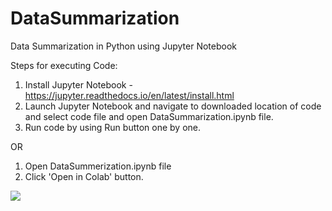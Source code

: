 # DataSummarization
Data Summarization in Python using Jupyter Notebook

Steps for executing Code:
1. Install Jupyter Notebook - https://jupyter.readthedocs.io/en/latest/install.html
2. Launch Jupyter Notebook and navigate to downloaded location of code and select code file and open DataSummarization.ipynb file.
3. Run code by using Run button one by one.

OR
1. Open DataSummerization.ipynb file
2. Click 'Open in Colab' button.

<p><img src='data_summer_flowchart.png' />

